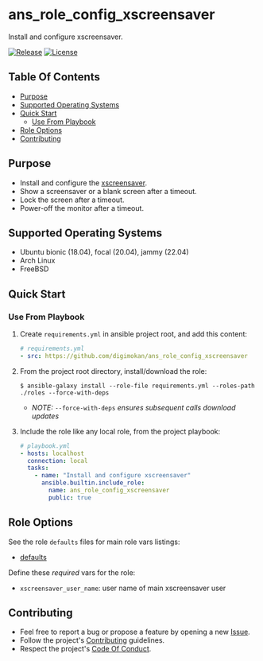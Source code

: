# ans_role_config_xscreensaver

Install and configure xscreensaver.

[![Release](https://img.shields.io/github/release/digimokan/ans_role_config_xscreensaver.svg?label=release)](https://github.com/digimokan/ans_role_config_xscreensaver/releases/latest "Latest Release Notes")
[![License](https://img.shields.io/badge/license-MIT-blue.svg?label=license)](LICENSE.md "Project License")

## Table Of Contents

* [Purpose](#purpose)
* [Supported Operating Systems](#supported-operating-systems)
* [Quick Start](#quick-start)
    * [Use From Playbook](#use-from-playbook)
* [Role Options](#role-options)
* [Contributing](#contributing)

## Purpose

* Install and configure the [xscreensaver](https://www.jwz.org/xscreensaver/).
* Show a screensaver or a blank screen after a timeout.
* Lock the screen after a timeout.
* Power-off the monitor after a timeout.

## Supported Operating Systems

* Ubuntu bionic (18.04), focal (20.04), jammy (22.04)
* Arch Linux
* FreeBSD

## Quick Start

### Use From Playbook

1. Create `requirements.yml` in ansible project root, and add this content:

   ```yaml
   # requirements.yml
   - src: https://github.com/digimokan/ans_role_config_xscreensaver
   ```

2. From the project root directory, install/download the role:

   ```shell
   $ ansible-galaxy install --role-file requirements.yml --roles-path ./roles --force-with-deps
   ```

   * _NOTE:_ `--force-with-deps` _ensures subsequent calls download updates_

3. Include the role like any local role, from the project playbook:

   ```yaml
   # playbook.yml
   - hosts: localhost
     connection: local
     tasks:
       - name: "Install and configure xscreensaver"
         ansible.builtin.include_role:
           name: ans_role_config_xscreensaver
           public: true
   ```

## Role Options

See the role `defaults` files for main role vars listings:

  * [defaults](../defaults/main/)

Define these _required_ vars for the role:

  * `xscreensaver_user_name`: user name of main xscreensaver user

## Contributing

* Feel free to report a bug or propose a feature by opening a new
  [Issue](https://github.com/digimokan/ans_role_config_xscreensaver/issues).
* Follow the project's [Contributing](CONTRIBUTING.md) guidelines.
* Respect the project's [Code Of Conduct](CODE_OF_CONDUCT.md).

